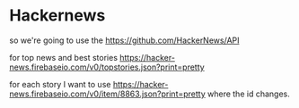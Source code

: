 # Hackernews

so we're going to use the https://github.com/HackerNews/API

for top news and best stories https://hacker-news.firebaseio.com/v0/topstories.json?print=pretty

for each story I want to use https://hacker-news.firebaseio.com/v0/item/8863.json?print=pretty
where the id changes.